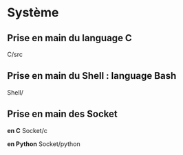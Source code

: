 # Système

## Prise en main du language C

C/src

## Prise en main du Shell : language Bash

Shell/

## Prise en main des Socket

**en C**
Socket/c

**en Python**
Socket/python
